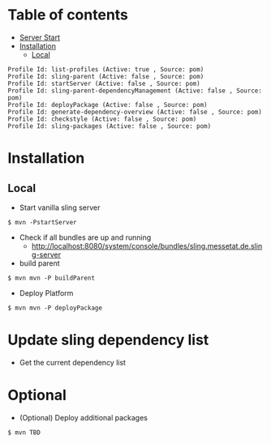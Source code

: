 Table of contents
=================

<!--ts-->
   * [Server Start](#server-start)
   * [Installation](#installation)
        * [Local](#local)
<!--te-->

```
Profile Id: list-profiles (Active: true , Source: pom)
Profile Id: sling-parent (Active: false , Source: pom)
Profile Id: startServer (Active: false , Source: pom)
Profile Id: sling-parent-dependencyManagement (Active: false , Source: pom)
Profile Id: deployPackage (Active: false , Source: pom)
Profile Id: generate-dependency-overview (Active: false , Source: pom)
Profile Id: checkstyle (Active: false , Source: pom)
Profile Id: sling-packages (Active: false , Source: pom)
```

Installation
============
Local
-----
* Start vanilla sling server
```shell
$ mvn -PstartServer
```
* Check if all bundles are up and running
    * [http://localhost:8080/system/console/bundles/sling.messetat.de.sling-server](#http://localhost:8080/system/console/bundles/sling.messetat.de.sling-server)
* build parent
```shell
$ mvn mvn -P buildParent
```
* Deploy Platform
```shell
$ mvn mvn -P deployPackage
```


Update sling dependency list
============================
* Get the current dependency list


Optional
============================
* (Optional) Deploy additional packages
```shell
$ mvn TBD
```
